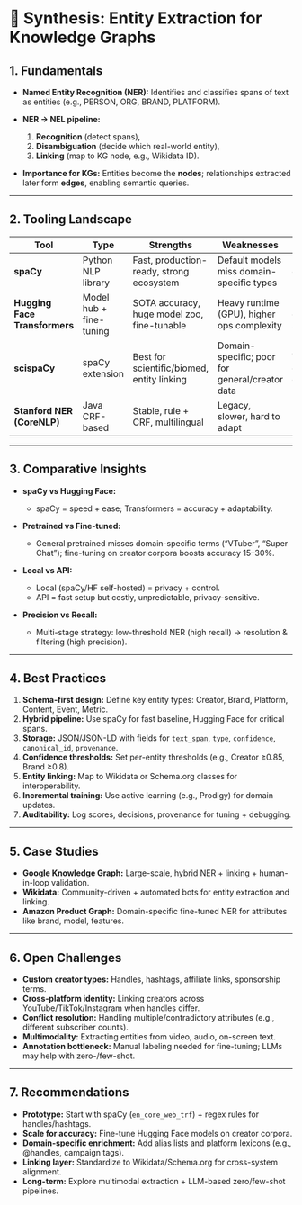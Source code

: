 # 🧩 Synthesis: Entity Extraction for Knowledge Graphs

## 1. Fundamentals

* **Named Entity Recognition (NER):** Identifies and classifies spans of text as entities (e.g., PERSON, ORG, BRAND, PLATFORM).
* **NER → NEL pipeline:**

  1. **Recognition** (detect spans),
  2. **Disambiguation** (decide which real-world entity),
  3. **Linking** (map to KG node, e.g., Wikidata ID).
* **Importance for KGs:** Entities become the **nodes**; relationships extracted later form **edges**, enabling semantic queries.

---

## 2. Tooling Landscape

| Tool                          | Type                    | Strengths                                   | Weaknesses                                     | Best Use                                   |
| ----------------------------- | ----------------------- | ------------------------------------------- | ---------------------------------------------- | ------------------------------------------ |
| **spaCy**                     | Python NLP library      | Fast, production-ready, strong ecosystem    | Default models miss domain-specific types      | Real-time extraction, prototyping          |
| **Hugging Face Transformers** | Model hub + fine-tuning | SOTA accuracy, huge model zoo, fine-tunable | Heavy runtime (GPU), higher ops complexity     | High-accuracy, custom entity sets          |
| **scispaCy**                  | spaCy extension         | Best for scientific/biomed, entity linking  | Domain-specific; poor for general/creator data | Tech/educational creators, science content |
| **Stanford NER (CoreNLP)**    | Java CRF-based          | Stable, rule + CRF, multilingual            | Legacy, slower, hard to adapt                  | Legacy systems, regex-heavy pipelines      |

---

## 3. Comparative Insights

* **spaCy vs Hugging Face:**

  * spaCy = speed + ease; Transformers = accuracy + adaptability.
* **Pretrained vs Fine-tuned:**

  * General pretrained misses domain-specific terms (“VTuber”, “Super Chat”); fine-tuning on creator corpora boosts accuracy 15–30%.
* **Local vs API:**

  * Local (spaCy/HF self-hosted) = privacy + control.
  * API = fast setup but costly, unpredictable, privacy-sensitive.
* **Precision vs Recall:**

  * Multi-stage strategy: low-threshold NER (high recall) → resolution & filtering (high precision).

---

## 4. Best Practices

1. **Schema-first design:** Define key entity types: Creator, Brand, Platform, Content, Event, Metric.
2. **Hybrid pipeline:** Use spaCy for fast baseline, Hugging Face for critical spans.
3. **Storage:** JSON/JSON-LD with fields for `text_span`, `type`, `confidence`, `canonical_id`, `provenance`.
4. **Confidence thresholds:** Set per-entity thresholds (e.g., Creator ≥0.85, Brand ≥0.8).
5. **Entity linking:** Map to Wikidata or Schema.org classes for interoperability.
6. **Incremental training:** Use active learning (e.g., Prodigy) for domain updates.
7. **Auditability:** Log scores, decisions, provenance for tuning + debugging.

---

## 5. Case Studies

* **Google Knowledge Graph:** Large-scale, hybrid NER + linking + human-in-loop validation.
* **Wikidata:** Community-driven + automated bots for entity extraction and linking.
* **Amazon Product Graph:** Domain-specific fine-tuned NER for attributes like brand, model, features.

---

## 6. Open Challenges

* **Custom creator types:** Handles, hashtags, affiliate links, sponsorship terms.
* **Cross-platform identity:** Linking creators across YouTube/TikTok/Instagram when handles differ.
* **Conflict resolution:** Handling multiple/contradictory attributes (e.g., different subscriber counts).
* **Multimodality:** Extracting entities from video, audio, on-screen text.
* **Annotation bottleneck:** Manual labeling needed for fine-tuning; LLMs may help with zero-/few-shot.

---

## 7. Recommendations

* **Prototype:** Start with spaCy (`en_core_web_trf`) + regex rules for handles/hashtags.
* **Scale for accuracy:** Fine-tune Hugging Face models on creator corpora.
* **Domain-specific enrichment:** Add alias lists and platform lexicons (e.g., @handles, campaign tags).
* **Linking layer:** Standardize to Wikidata/Schema.org for cross-system alignment.
* **Long-term:** Explore multimodal extraction + LLM-based zero/few-shot pipelines.
